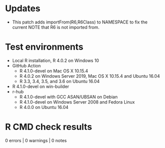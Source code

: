 # Updates

* This patch adds importFrom(R6,R6Class) to NAMESPACE to fix the current NOTE that R6 is not imported from.

# Test environments
* Local R installation, R 4.0.2 on Windows 10
* GitHub Action
    * R 4.1.0-devel on Mac OS X 10.15.4
    * R 4.0.2 on Windows Server 2019, Mac OS X 10.15.4 and Ubuntu 16.04
    * R 3.3, 3.4, 3.5, and 3.6 on Ubuntu 16.04
* R 4.1.0-devel on win-builder
* r-hub
    * R 4.1.0-devel with GCC ASAN/UBSAN on Debian
    * R 4.1.0-devel on Windows Server 2008 and Fedora Linux
    * R 4.0.0 on Ubuntu 16.04

# R CMD check results

0 errors | 0 warnings | 0 notes
